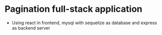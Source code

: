 # Pagination full-stack application

- Using react in frontend, mysql with sequelize as database and express as backend server
